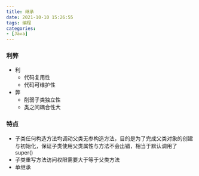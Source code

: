 ```yaml
---
title: 继承
date: 2021-10-10 15:26:55
tags: 编程
categories:
- [Java]
---
```


### 利弊
* 利
    * 代码复用性
    * 代码可维护性
* 弊
    * 削弱子类独立性
    * 类之间耦合性大
    
### 特点
* 子类任何构造方法均调动父类无参构造方法，目的是为了完成父类对象的创建与初始化，保证子类使用父类属性与方法不会出错，相当于默认调用了super()
* 子类重写方法访问权限需要大于等于父类方法
* 单继承

